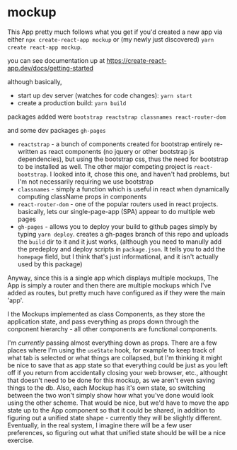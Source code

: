 # mockup

This App pretty much follows what you get if you'd created a new app via either `npx create-react-app mockup`
or (my newly just discovered) `yarn create react-app mockup`.

you can see documentation up at https://create-react-app.dev/docs/getting-started

although basically,

* start up dev server (watches for code changes): `yarn start`
* create a production build: `yarn build`

packages added were
`bootstrap reactstrap classnames react-router-dom`

and some dev packages
`gh-pages`

* `reactstrap` - a bunch of components created for bootstrap entirely re-written as react components (no jquery or other bootstrap js dependencies), but using the bootstrap css, thus the need for bootstrap to be installed as well.  The other major competing project is `react-bootstrap`. I looked into it, chose this one, and haven't had problems, but I'm not necessarily requiring we use bootstrap
* `classnames` - simply a function which is useful in react when dynamically computing className props in components
* `react-router-dom` - one of the popular routers used in react projects. basically, lets our single-page-app (SPA) appear to do multiple web pages
* `gh-pages` - allows you to deploy your build to github pages simply by typing `yarn deploy`.  creates a gh-pages branch of this repo and uploads the `build` dir to it and it just works, (although you need to manully add the predeploy and deploy scripts in `package.json`.  It tells you to add the `homepage` field, but I think that's just informational, and it isn't actually used by this package)

Anyway,  since this is a single app which displays multiple mockups, The App is simply a router and then there are multiple mockups which I've added as routes, but pretty much have configured as if they were the main 'app'.

I the Mockups implemented as class Components, as they store the application state, and pass everything as props down through the conponent hierarchy - all other components are functional components.

I'm *currently* passing almost everything down as props.  There are a few places where I'm using the  `useState` hook, for example to keep track of what tab is selected or what things are collapsed, but I'm thinking it might be nice to save that as app state so that everything could be just as you left off if you return from accidentally closing your web browser, etc., althought that doesn't need to be done for this mockup, as we aren't even saving things to the db.  Also, each Mockup has it's own state, so switching between the two won't simply show how what you've done would look using the other scheme.  That would be nice, but we'd have to move the app state up to the App component so that it could be shared, in addition to figuring out a unified state shape - currently they will be slightly different.  Eventually, in the real system, I imagine there will be a few user preferences, so figuring out what that unified state should be will be a nice exercise.
